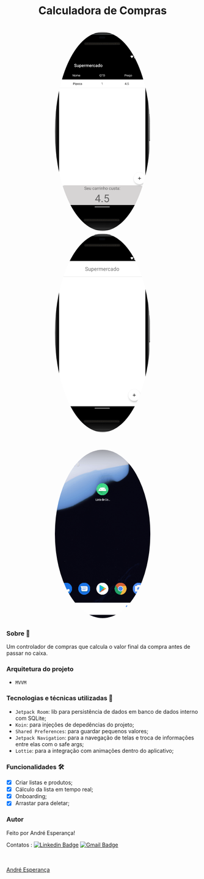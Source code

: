 <h1 align="center">Calculadora de Compras</h1>

<h1 align="center">
  <img style="border-radius: 50%;" src="./assets/listsScreen.png" width="250px;" alt=""/>
  <img style="border-radius: 50%;" src="./assets/itemsScreen.png" width="250px;" alt=""/>
  
  </h1>
  <h1 align="center">
  <img style="border-radius: 50%;" src="./assets/listaDeComprasGif.gif" width="250px;" alt=""/>
  </h1>

 ### Sobre :book:
 Um controlador de compras que calcula o valor final da compra antes de passar no caixa.
 
 ### Arquitetura do projeto 
  - `MVVM`
 
 ### Tecnologias e técnicas utilizadas :rocket:
 
 - `Jetpack Room`: lib para persistência de dados em banco de dados interno com SQLite;
 - `Koin`: para injeções de depedências do projeto;
 - `Shared Preferences`: para guardar pequenos valores;
 - `Jetpack Navigation`: para a navegação de telas e troca de informações entre elas com o safe args;
 - `Lottie`: para a integração com animações dentro do aplicativo;
 
 ### Funcionalidades 🛠
 
- [x] Criar listas e produtos;
- [x] Cálculo da lista em tempo real;
- [x] Onboarding;
- [x] Arrastar para deletar;

### Autor


Feito por André Esperança!

Contatos :
[![Linkedin Badge](https://img.shields.io/badge/-André-blue?style=flat-square&logo=Linkedin&logoColor=white&link=https://www.linkedin.com/in/andr%C3%A9-esperan%C3%A7a-34021a235/)](https://www.linkedin.com/in/andr%C3%A9-esperan%C3%A7a-34021a235/) 
[![Gmail Badge](https://img.shields.io/badge/-andreluizesperancacorreia@gmail.com-c14438?style=flat-square&logo=Gmail&logoColor=white&link=mailto:andreesperanca2010@gmail.com)](mailto:andreluizesperancacorreia@gmail.com)

<a href="https://github.com/andreesperanca">
 <br /> 
 <img style="border-radius: 50%;" src="https://avatars.githubusercontent.com/andreesperanca" width="100px;" alt=""/>
 <br />
  <a href="https://github.com/andreesperanca" title="">André Esperança</a>
  
  
  
  
  


